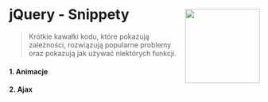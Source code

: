 <img src="http://coderslab.pl/wp-content/uploads/2016/03/logo-v2.png" align="right" style="width:150px; margin-top:45px"/>

# jQuery - Snippety
> Krótkie kawałki kodu, które pokazują zależności, rozwiązują popularne problemy oraz pokazują jak używać niektórych funkcji.

#### 1. Animacje

#### 2. Ajax
